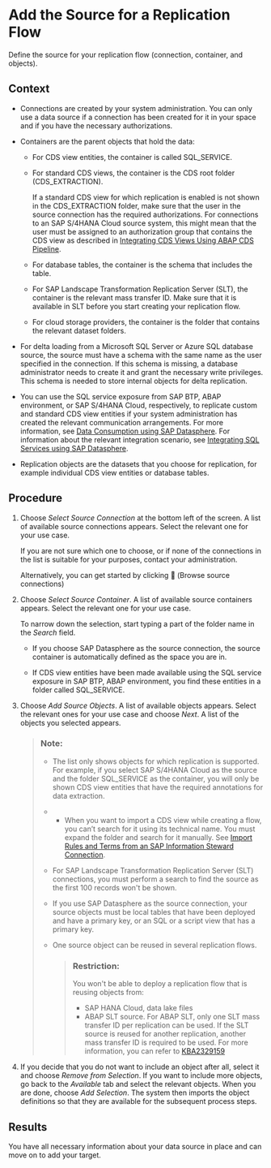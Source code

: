 <!-- loio749638060e8746e48b0f9bf0e50c6d0c -->

<link rel="stylesheet" type="text/css" href="../css/sap-icons.css"/>

# Add the Source for a Replication Flow

Define the source for your replication flow \(connection, container, and objects\).



<a name="loio749638060e8746e48b0f9bf0e50c6d0c__context_x4r_ghf_vvb"/>

## Context

-   Connections are created by your system administration. You can only use a data source if a connection has been created for it in your space and if you have the necessary authorizations.

-   Containers are the parent objects that hold the data:

    -   For CDS view entities, the container is called SQL\_SERVICE.

    -   For standard CDS views, the container is the CDS root folder \(CDS\_EXTRACTION\).

        If a standard CDS view for which replication is enabled is not shown in the CDS\_EXTRACTION folder, make sure that the user in the source connection has the required authorizations. For connections to an SAP S/4HANA Cloud source system, this might mean that the user must be assigned to an authorization group that contains the CDS view as described in [Integrating CDS Views Using ABAP CDS Pipeline](https://help.sap.com/docs/SAP_S4HANA_CLOUD/0f69f8fb28ac4bf48d2b57b9637e81fa/f509eddda867452db9631dae1ae442a3.html?).

    -   For database tables, the container is the schema that includes the table.

    -   For SAP Landscape Transformation Replication Server \(SLT\), the container is the relevant mass transfer ID. Make sure that it is available in SLT before you start creating your replication flow.

    -   For cloud storage providers, the container is the folder that contains the relevant dataset folders.


-   For delta loading from a Microsoft SQL Server or Azure SQL database source, the source must have a schema with the same name as the user specified in the connection. If this schema is missing, a database administrator needs to create it and grant the necessary write privileges. This schema is needed to store internal objects for delta replication.
-   You can use the SQL service exposure from SAP BTP, ABAP environment, or SAP S/4HANA Cloud, respectively, to replicate custom and standard CDS view entities if your system administration has created the relevant communication arrangements. For more information, see [Data Consumption using SAP Datasphere](https://help.sap.com/docs/btp/sap-business-technology-platform/data-consumption-using-sap-datasphere). For information about the relevant integration scenario, see [Integrating SQL Services using SAP Datasphere](https://help.sap.com/docs/btp/sap-business-technology-platform/integrating-sql-services-using-sap-datasphere).

-   Replication objects are the datasets that you choose for replication, for example individual CDS view entities or database tables.




## Procedure

1.  Choose *Select Source Connection* at the bottom left of the screen. A list of available source connections appears. Select the relevant one for your use case.

    If you are not sure which one to choose, or if none of the connections in the list is suitable for your purposes, contact your administration.

    Alternatively, you can get started by clicking <span class="FPA-icons-V3"></span> \(Browse source connections\)

2.  Choose *Select Source Container*. A list of available source containers appears. Select the relevant one for your use case.

    To narrow down the selection, start typing a part of the folder name in the *Search* field.

    -   If you choose SAP Datasphere as the source connection, the source container is automatically defined as the space you are in.

    -   If CDS view entities have been made available using the SQL service exposure in SAP BTP, ABAP environment, you find these entities in a folder called SQL\_SERVICE.


3.  Choose *Add Source Objects*. A list of available objects appears. Select the relevant ones for your use case and choose *Next*. A list of the objects you selected appears.

    > ### Note:  
    > -   The list only shows objects for which replication is supported. For example, if you select SAP S/4HANA Cloud as the source and the folder SQL\_SERVICE as the container, you will only be shown CDS view entities that have the required annotations for data extraction.
    > 
    > -   -   When you want to import a CDS view while creating a flow, you can’t search for it using its technical name. You must expand the folder and search for it manually. See [Import Rules and Terms from an SAP Information Steward Connection](https://help.sap.com/docs/data-intelligence-cloud/sap-data-intelligence-data-governance/import-rules-and-terms-from-sap-information-steward-connection?locale=en-US).
    > -   For SAP Landscape Transformation Replication Server \(SLT\) connections, you must perform a search to find the source as the first 100 records won't be shown.
    > 
    > -   If you use SAP Datasphere as the source connection, your source objects must be local tables that have been deployed and have a primary key, or an SQL or a script view that has a primary key.
    > 
    > -   One source object can be reused in several replication flows.
    > 
    >     > ### Restriction:  
    >     > You won't be able to deploy a replication flow that is reusing objects from:
    >     > 
    >     > -   SAP HANA Cloud, data lake files
    >     > -   ABAP SLT source. For ABAP SLT, only one SLT mass transfer ID per replication can be used. If the SLT source is reused for another replication, another mass transfer ID is required to be used. For more information, you can refer to [KBA2329159](https://me.sap.com/notes/0002329159)

4.  If you decide that you do not want to include an object after all, select it and choose *Remove from Selection*. If you want to include more objects, go back to the *Available* tab and select the relevant objects. When you are done, choose *Add Selection*. The system then imports the object definitions so that they are available for the subsequent process steps.




<a name="loio749638060e8746e48b0f9bf0e50c6d0c__result_d5p_s5r_lvb"/>

## Results

You have all necessary information about your data source in place and can move on to add your target.

